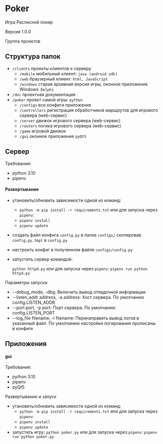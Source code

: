 # Poker
Игра Расписной покер

Версия 1.0.0

Группа проектов

## Структура папок

* `/clients` проекты клиентов к серверу
    * `/mobile` мобильный клиент: `java (android sdk)`
    * `/web` браузерный клиент: `html, JavaScript`
    * `/windows` старая архивная версия игры, оконное приложение Windows: `Delphi`
* `/doc` проектная документация
* `/poker` проект самой игры: `python`
    * `/configs` все конфиги приложения
    * `/controllers` регистрация обработчиков маршрутов для игрового сервера (web-сервис)
    * `/server` движок игрового сервера (web-сервис)
    * `/routers` логика игрового сервера (web-сервис)
    * `/game` игровой движок
    * `/gui` оконное приложение `pyQt5`

## Сервер

Требования:
* python 3.10
* pipenv

#### Развертывание

* утановить/обновить зависимости одной из команд:
  * `python -m pip install -r requirements.txt`
  или для запуска через `pipenv`:
  * `pipenv install`
  * `pipenv update`
* создать файл конфига `config.py` в папке `configs/` скопировав `config.py.tmpl` в `config.py`
* настроить конфиг в полученном файле `configs/config.py`
* запустить сервер командой:

  `python httpd.py`
  или для запуска через `pipenv`:
  `pipenv run python httpd.py`
  
Параметры запуска:
* --debug_mode, -dbg: Включить вывод отладочной информации
* --listen_addr address, -a address: Хост сервера. По умолчанию config.LISTEN_ADDR
* --port port, -p port: Порт сервера. По умолчанию config.LISTEN_PORT
* --log_file filename, -l filename: Перенаправить вывод логов в указанный файл.
По умолчанию настройки логирования прописаны в конфиге

## Приложения

#### gui

Требования:
* python 3.10
* pipenv
* pyQt5

Развертывание и запуск

* утановить/обновить зависимости одной из команд:
  * `python -m pip install -r requirements.txt`
  или для запуска через `pipenv`:
  * `pipenv install`
  * `pipenv update`
* запустить игру:
  `python poker.py`
  или для запуска через `pipenv`:
  `pipenv run python poker.py`
